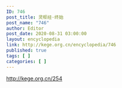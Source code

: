 ```yaml
---
ID: 746
post_title: 灵枢经·终始
post_name: "746"
author: Editor
post_date: 2020-08-31 03:00:00
layout: encyclopedia
link: http://kege.org.cn/encyclopedia/746
published: true
tags: [ ]
categories: [ ]
---
```

http://kege.org.cn/254